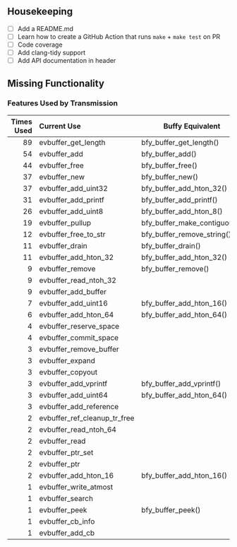## Housekeeping

- [ ] Add a README.md
- [ ] Learn how to create a GitHub Action that runs `make` + `make test` on PR
- [ ] Code coverage
- [ ] Add clang-tidy support
- [ ] Add API documentation in header

## Missing Functionality

### Features Used by Transmission

| Times Used | Current Use                    | Buffy Equivalent             |
|-----------:|:-------------------------------|------------------------------|
| 89         | evbuffer_get_length            | bfy_buffer_get_length()      |
| 54         | evbuffer_add                   | bfy_buffer_add()             |
| 44         | evbuffer_free                  | bfy_buffer_free()            |
| 37         | evbuffer_new                   | bfy_buffer_new()             |
| 37         | evbuffer_add_uint32            | bfy_buffer_add_hton_32()     |
| 31         | evbuffer_add_printf            | bfy_buffer_add_printf()      |
| 26         | evbuffer_add_uint8             | bfy_buffer_add_hton_8()      |
| 19         | evbuffer_pullup                | bfy_buffer_make_contiguous() |
| 12         | evbuffer_free_to_str           | bfy_buffer_remove_string()   |
| 11         | evbuffer_drain                 | bfy_buffer_drain()           |
| 11         | evbuffer_add_hton_32           | bfy_buffer_add_hton_32()     |
| 9          | evbuffer_remove                | bfy_buffer_remove()          |
| 9          | evbuffer_read_ntoh_32          | |
| 9          | evbuffer_add_buffer            | |
| 7          | evbuffer_add_uint16            | bfy_buffer_add_hton_16()     |
| 6          | evbuffer_add_hton_64           | bfy_buffer_add_hton_64()     |
| 4          | evbuffer_reserve_space         | |
| 4          | evbuffer_commit_space          | |
| 3          | evbuffer_remove_buffer         | |
| 3          | evbuffer_expand                | |
| 3          | evbuffer_copyout               | |
| 3          | evbuffer_add_vprintf           | bfy_buffer_add_vprintf()     |
| 3          | evbuffer_add_uint64            | bfy_buffer_add_hton_64()     |
| 3          | evbuffer_add_reference         | |
| 2          | evbuffer_ref_cleanup_tr_free   | |
| 2          | evbuffer_read_ntoh_64          | |
| 2          | evbuffer_read                  | |
| 2          | evbuffer_ptr_set               | |
| 2          | evbuffer_ptr                   | |
| 2          | evbuffer_add_hton_16           | bfy_buffer_add_hton_16()     |
| 1          | evbuffer_write_atmost          | |
| 1          | evbuffer_search                | |
| 1          | evbuffer_peek                  | bfy_buffer_peek()            |
| 1          | evbuffer_cb_info               | |
| 1          | evbuffer_add_cb                | |
 
